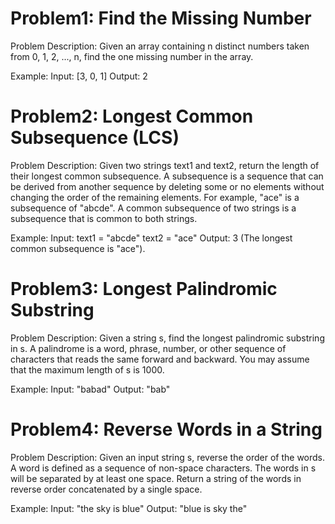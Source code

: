 # Problem1: Find the Missing Number

Problem Description:
Given an array containing n distinct numbers taken from 0, 1, 2, ..., n, find the one
missing number in the array.

Example:
Input: [3, 0, 1]
Output: 2

# Problem2: Longest Common Subsequence (LCS)

Problem Description:
Given two strings text1 and text2, return the length of their longest common subsequence.
A subsequence is a sequence that can be derived from another sequence by deleting some or no
elements without changing the order of the remaining elements. For example, "ace" is a subsequence
of "abcde".
A common subsequence of two strings is a subsequence that is common to both strings.

Example:
Input:
text1 = "abcde"
text2 = "ace"
Output: 3 (The longest common subsequence is "ace").

# Problem3: Longest Palindromic Substring

Problem Description:
Given a string s, find the longest palindromic substring in s. A palindrome is a word, phrase, number, or other sequence
of characters that reads the same forward and backward. You may assume that the maximum length of s is 1000.

Example:
Input: "babad"
Output: "bab"

# Problem4: Reverse Words in a String

Problem Description:
Given an input string s, reverse the order of the words.
A word is defined as a sequence of non-space characters. The words in s will be separated by at least one space.
Return a string of the words in reverse order concatenated by a single space.

Example:
Input: "the sky is blue"
Output: "blue is sky the"


